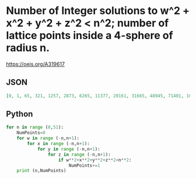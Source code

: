 # Number of Integer solutions to w^2 \+ x^2 \+ y^2 \+ z^2 < n^2; number of lattice points inside a 4\-sphere of radius n\.
https://oeis.org/A319617
## JSON
```JSON
[0, 1, 65, 321, 1257, 2873, 6265, 11377, 20161, 31665, 48945, 71401, 102041, 139481, 188753, 247329, 323697, 409457, 516121, 640393, 789161, 955793, 1153025, 1376305, 1637929, 1921049, 2252889, 2615673, 3033665, 3483633, 3990753, 4547945, 5173145, 5840393, 6589945, 7395921, 8287297, 9238001, 10281977, 11402457, 12633145, 13929377]
```
## Python
```Python
for n in range (0,51):
    NumPoints=0
    for w in range (-n,n+1):
        for x in range (-n,n+1):
            for y in range (-n,n+1):
                for z in range (-n,n+1):
                    if w**2+x**2+y**2+z**2<n**2:
                        NumPoints+=1
    print (n,NumPoints)
```
